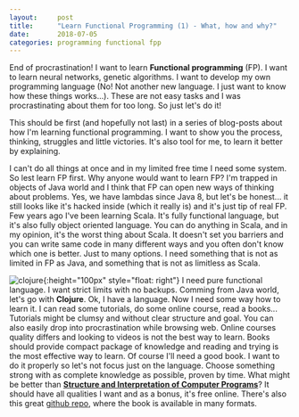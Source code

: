```yaml
---
layout:     post
title:      "Learn Functional Programming (1) - What, how and why?"
date:       2018-07-05
categories: programming functional fpp
---
```


End of procrastination! I want to learn **Functional programming** (FP). I want to learn neural networks, genetic algorithms. I want to develop my own programming language (No! Not another new language. I just want to know how these things works...). These are not easy tasks and I was procrastinating about them for too long. So just let's do it!

<!--more-->

This should be first (and hopefully not last) in a series of blog-posts about how I'm learning functional programming. I want to show you the process, thinking, struggles and little victories. It's also tool for me, to learn it better by explaining.



I can't do all things at once and in my limited free time I need some system. So lest learn FP first. Why anyone would want to learn FP? I'm trapped in objects of Java world and I think that FP can open new ways of thinking about problems. Yes, we have lambdas since Java 8, but let's be honest... it still looks like it's hacked inside (which it really is) and it's just tip of real FP. Few years ago I've been learning Scala. It's fully functional language, but it's also fully object oriented language. You can do anything in Scala, and in my opinion, it's the worst thing about Scala. It doesn't set you barriers and you can write same code in many different ways and you often don't know which one is better. Just to many options. I need something that is not as limited in FP as Java, and something that is not as limitless as Scala.

![clojure]({{site.url}}/assets/fp/1/clojure-logo10.png){:height="100px" style="float: right"} I need pure functional language. I want strict limits with no backups. Comming from Java world, let's go with **Clojure**. Ok, I have a language. Now I need some way how to learn it. I can read some tutorials, do some online course, read a books... Tutorials might be clumsy and without clear structure and goal. You can also easily drop into procrastination while browsing web. Online courses quality differs and looking to videos is not the best way to learn. Books should provide compact package of knowledge and reading and trying is the most effective way to learn. Of course I'll need a good book. I want to do it properly so let's not focus just on the language. Choose something strong with as complete knowledge as possible, proven by time. What might be better than **[Structure and Interpretation of Computer Programs]**? It should have all qualities I want and as a bonus, it's free online. There's also this great [github repo], where the book is available in many formats.

[Structure and Interpretation of Computer Programs]: https://mitpress.mit.edu/sites/default/files/sicp/index.html
[github repo]: https://github.com/sarabander